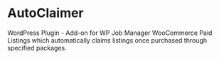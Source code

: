 # AutoClaimer
WordPress Plugin - Add-on for WP Job Manager WooCommerce Paid Listings which automatically claims listings once purchased through specified packages.
